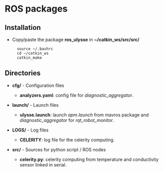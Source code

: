 ROS packages
============
Installation
------------
* Copy/paste the package **ros_ulysse** in **~/catkin_ws/src/src/**
		
		source ~/.bashrc
		cd ~/catkin_ws
		catkin_make
		
Directories
------------
* **cfg/** - Configuration files 
	* **analyzers.yaml**: config file for _diagnostic_aggregator_.
	
* **launch/** - Launch files
	* **ulysse.launch**: launch _apm.launch_ from mavros package and _diagnostic_aggregator_ for _rqt_robot_monitor_.

* **LOGS/** - Log files
	* **CELERITY**: log file for the celerity computing.

* **src/** - Sources for python script / ROS nodes
	* **celerity.py**: celerity computing from temperature and conductivity sensor linked in serial.